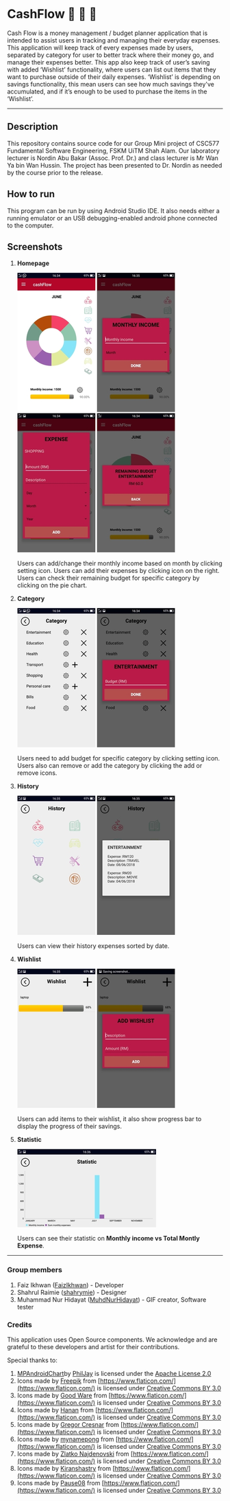 # CashFlow :money_with_wings: :money_with_wings: :money_with_wings:
Cash Flow is a money management / budget planner application that is intended to assist users in tracking and managing their everyday expenses. This application will keep track of every expenses made by users, separated by category for user to better track where their money go, and manage their expenses better. This app also keep track of user’s saving with added ‘Wishlist’ functionality, where users can list out items that they want to purchase outside of their daily expenses. ‘Wishlist’ is depending on savings functionality, this mean users can see how much savings they've accumulated, and if it’s enough to be used to purchase the items in the ‘Wishlist’.

---

## Description 
This repository contains source code for our Group Mini project of CSC577 Fundamental Software Engineering, FSKM UiTM Shah Alam. 
Our laboratory lecturer is Nordin Abu Bakar (Assoc. Prof. Dr.) and class lecturer is Mr Wan Ya bin Wan Hussin. The project has been presented to Dr. Nordin as needed by the course prior to the release.

## How to run
This program can be run by using Android Studio IDE. It also needs either a running emulator or an USB debugging-enabled android phone connected to the computer.

## Screenshots
1. **Homepage**

	![Homepage](/images/home.jpg)
	![Add Monthly Income](/images/addingMonthlyIncome.jpg)
	![Add Expense](/images/addingExpense.jpg)
	![Checking Remaining Budget](/images/checkingRemainingBudget.jpg)
	
	Users can add/change their monthly income based on month by clicking setting icon. Users can add their expenses by clicking icon on the right. Users can check their remaining budget for specific category by clicking on the pie chart.
	
2. **Category**

	![Category](/images/category.jpg)
	![Adding Busget](/images/addingBudget.jpg)
	
	Users need to add budget for specific category by clicking setting icon. Users also can remove or add the category by clicking the add or remove icons.
	
3. **History**

	![History](/images/history.jpg)
	![History Samples](/images/historySample.jpg)
	
	Users can view their history expenses sorted by date.
	
4. **Wishlist**

	![Wishlist](/images/wishlist.jpg)
	![Add Wishlist](/images/addWishlist.jpg)
	
	Users can add items to their wishlist, it also show progress bar to display the progress of their savings.
	
5. **Statistic**

	![Statistic](/images/statistic.jpg)
	
	Users can see their statistic on **Monthly income vs Total Montly Expense**.
	
---

### Group members
1. Faiz Ikhwan ([FaizIkhwan](https://github.com/FaizIkhwan "FaizIkhwan on GitHub")) - Developer
2. Shahrul Raimie ([shahrymie](https://github.com/shahrymie "shahrymie on GitHub")) - Designer
3. Muhammad Nur Hidayat ([MuhdNurHidayat](https://github.com/MuhdNurHidayat "MuhdNurHidayat on GitHub")) - GIF creator, Software tester

### Credits
This application uses Open Source components. We acknowledge and are grateful to these developers and artist for their contributions.

Special thanks to:
1. [MPAndroidChart](https://github.com/PhilJay/MPAndroidChart)by [PhilJay](https://github.com/PhilJay) is licensed under the [Apache License 2.0](https://github.com/PhilJay/MPAndroidChart/blob/master/LICENSE)
2. Icons made by [Freepik](https://www.freepik.com) from [https://www.flaticon.com/](https://www.flaticon.com/) is licensed under [Creative Commons BY 3.0](https://creativecommons.org/licenses/by/3.0/)
3. Icons made by [Good Ware](https://www.flaticon.com/authors/good-ware) from [https://www.flaticon.com/](https://www.flaticon.com/) is licensed under [Creative Commons BY 3.0](https://creativecommons.org/licenses/by/3.0/)
4. Icons made by [Hanan](https://www.flaticon.com/authors/hanan) from [https://www.flaticon.com/](https://www.flaticon.com/) is licensed under [Creative Commons BY 3.0](https://creativecommons.org/licenses/by/3.0/)
5. Icons made by [Gregor Cresnar](https://www.flaticon.com/authors/gregor-cresnar) from [https://www.flaticon.com/](https://www.flaticon.com/) is licensed under [Creative Commons BY 3.0](https://creativecommons.org/licenses/by/3.0/)
6. Icons made by [mynamepong](https://www.flaticon.com/authors/mynamepong) from [https://www.flaticon.com/](https://www.flaticon.com/) is licensed under [Creative Commons BY 3.0](https://creativecommons.org/licenses/by/3.0/)
7. Icons made by [Zlatko Najdenovski](https://www.flaticon.com/authors/zlatko-najdenovski) from [https://www.flaticon.com/](https://www.flaticon.com/) is licensed under [Creative Commons BY 3.0](https://creativecommons.org/licenses/by/3.0/)
8. Icons made by [Kiranshastry](https://www.flaticon.com/authors/kiranshastry) from [https://www.flaticon.com/](https://www.flaticon.com/) is licensed under [Creative Commons BY 3.0](https://creativecommons.org/licenses/by/3.0/)
9. Icons made by [Pause08](https://www.flaticon.com/authors/pause08) from [https://www.flaticon.com/](https://www.flaticon.com/) is licensed under [Creative Commons BY 3.0](https://creativecommons.org/licenses/by/3.0/)



